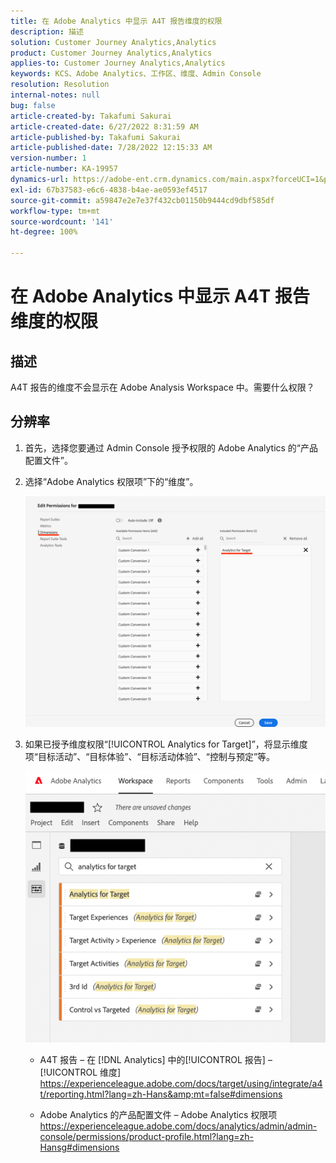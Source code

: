 ```yaml
---
title: 在 Adobe Analytics 中显示 A4T 报告维度的权限
description: 描述
solution: Customer Journey Analytics,Analytics
product: Customer Journey Analytics,Analytics
applies-to: Customer Journey Analytics,Analytics
keywords: KCS、Adobe Analytics、工作区、维度、Admin Console
resolution: Resolution
internal-notes: null
bug: false
article-created-by: Takafumi Sakurai
article-created-date: 6/27/2022 8:31:59 AM
article-published-by: Takafumi Sakurai
article-published-date: 7/28/2022 12:15:33 AM
version-number: 1
article-number: KA-19957
dynamics-url: https://adobe-ent.crm.dynamics.com/main.aspx?forceUCI=1&pagetype=entityrecord&etn=knowledgearticle&id=600e6e98-f3f5-ec11-bb3d-000d3a5b0d3b
exl-id: 67b37583-e6c6-4838-b4ae-ae0593ef4517
source-git-commit: a59847e2e7e37f432cb01150b9444cd9dbf585df
workflow-type: tm+mt
source-wordcount: '141'
ht-degree: 100%

---
```


# 在 Adobe Analytics 中显示 A4T 报告维度的权限

## 描述

A4T 报告的维度不会显示在 Adobe Analysis Workspace 中。需要什么权限？

## 分辨率

1. 首先，选择您要通过 Admin Console 授予权限的 Adobe Analytics 的“产品配置文件”。
1. 选择“Adobe Analytics 权限项”下的“维度”。

   ![](assets/123b13c2-bb08-ed11-82e4-00224809a4ae.png)

1. 如果已授予维度权限“[!UICONTROL Analytics for Target]”，将显示维度项“目标活动”、“目标体验”、“目标活动体验”、“控制与预定”等。

   ![](assets/8b0bbd95-f4f5-ec11-bb3d-000d3a5b0d3b.png)

   - A4T 报告 – 在 [!DNL Analytics] 中的[!UICONTROL 报告] – [!UICONTROL 维度]
https://experienceleague.adobe.com/docs/target/using/integrate/a4t/reporting.html?lang=zh-Hans&amp;mt=false#dimensions

   - Adobe Analytics 的产品配置文件 – Adobe Analytics 权限项
https://experienceleague.adobe.com/docs/analytics/admin/admin-console/permissions/product-profile.html?lang=zh-Hansg#dimensions
